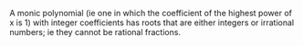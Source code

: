 A monic polynomial (ie one in which the coefficient of the highest power
of x is 1) with integer coefficients has roots that are either integers
or irrational numbers; ie they cannot be rational fractions.
